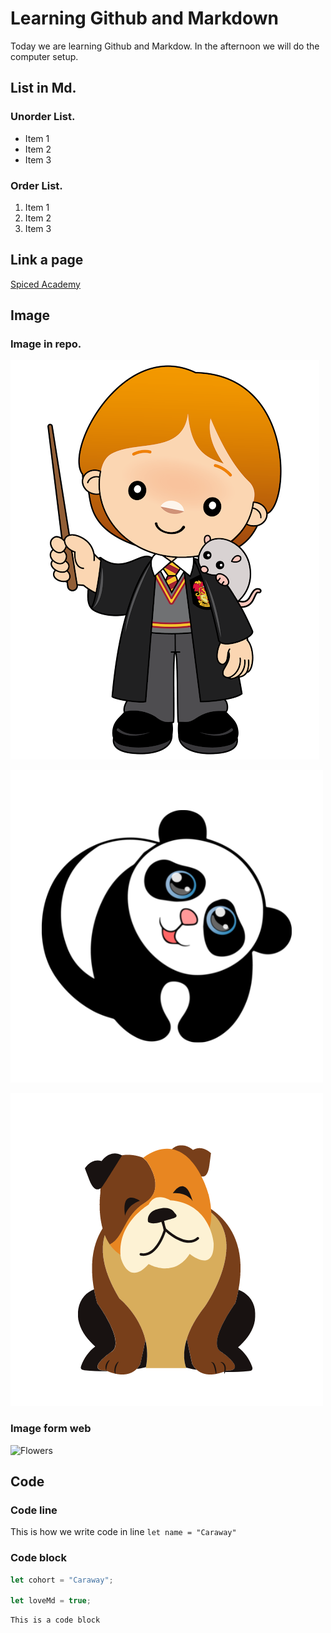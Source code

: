 # Learning Github and Markdown

Today we are learning Github and Markdow. In the afternoon we will do the computer setup.

## List in Md.

### Unorder List.
 - Item 1
 - Item 2
 - Item 3

### Order List.
1. Item 1
2. Item 2
3. Item 3

## Link a page
[Spiced Academy](https://www.spiced-academy.com/en)


## Image

### Image in repo.
![Ron](./ron.png)

![Bear](./Animals/bear.png)

![Dog](./Animals/dogs/dog.png)

### Image form web
![Flowers](https://images.saymedia-content.com/.image/ar_1:1%2Cc_fill%2Ccs_srgb%2Cfl_progressive%2Cq_auto:eco%2Cw_1200/MjA0NzYyMDM4MDkyNzAyNzQ5/10-of-the-most-beautiful-flowers-in-the-world.jpg)


## Code

### Code line
This is how we write code in line `let name = "Caraway"`

### Code block
```js
let cohort = "Caraway"; 

let loveMd = true;
```

```
This is a code block
```

